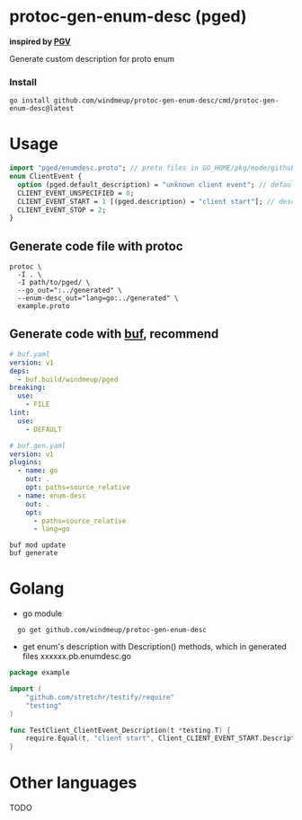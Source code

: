 # protoc-gen-enum-desc (pged)

**inspired by [PGV](https://github.com/bufbuild/protoc-gen-validate)**

Generate custom description for proto enum

### Install

```shell
go install github.com/windmeup/protoc-gen-enum-desc/cmd/protoc-gen-enum-desc@latest
```

# Usage

```protobuf
import "pged/enumdesc.proto"; // proto files in GO_HOME/pkg/mode/github.com/windmeup/...
enum ClientEvent {
  option (pged.default_description) = "unknown client event"; // default description, optional
  CLIENT_EVENT_UNSPECIFIED = 0;
  CLIENT_EVENT_START = 1 [(pged.description) = "client start"]; // description, optional
  CLIENT_EVENT_STOP = 2;
}
```

## Generate code file with protoc

```shell
protoc \
  -I . \
  -I path/to/pged/ \
  --go_out=":../generated" \
  --enum-desc_out="lang=go:../generated" \
  example.proto
```

## Generate code with [buf](https://buf.build/), recommend

```yaml
# buf.yaml
version: v1
deps:
  - buf.build/windmeup/pged
breaking:
  use:
    - FILE
lint:
  use:
    - DEFAULT
```

```yaml
# buf.gen.yaml
version: v1
plugins:
  - name: go
    out: .
    opt: paths=source_relative
  - name: enum-desc
    out: .
    opt:
      - paths=source_relative
      - lang=go
```

```shell
buf mod update
buf generate
```

# Golang

- go module

```shell
  go get github.com/windmeup/protoc-gen-enum-desc
```

- get enum's description with Description() methods, which in generated files xxxxxx.pb.enumdesc.go

```go
package example

import (
	"github.com/stretchr/testify/require"
	"testing"
)

func TestClient_ClientEvent_Description(t *testing.T) {
	require.Equal(t, "client start", Client_CLIENT_EVENT_START.Description())
}
```

# Other languages

TODO
